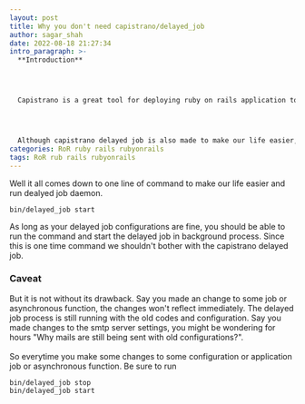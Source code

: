 ```yaml
---
layout: post
title: Why you don't need capistrano/delayed_job
author: sagar_shah
date: 2022-08-18 21:27:34
intro_paragraph: >-
  **Introduction**




  Capistrano is a great tool for deploying ruby on rails application to the remote server, that be digital ocean droplets or amazon ec2 instance, it is equally effective. With the powerful plugins like capistrano:puma and capistrano:puma:systemd, it also allows us to deploy application by running a single command in our terminal.




  Although capistrano delayed job is also made to make our life easier, If you are having trouble setting it up then you might not need to.
categories: RoR ruby rails rubyonrails
tags: RoR rub rails rubyonrails
---
```

Well it all comes down to one line of command to make our life easier and run dealyed job daemon. 

```shell
bin/delayed_job start
```

As long as your delayed job configurations are fine, you should be able to run the command and start the delayed job in background process. Since this is one time command we shouldn't bother with the capistrano delayed job. 

### Caveat

But it is not without its drawback. Say you made an change to some job or asynchronous function, the changes won't reflect immediately. The delayed job process is still running with the old codes and configuration. Say you made changes to the smtp server settings, you might be wondering for hours "Why mails are still being sent with old configurations?".\
\
So everytime you make some changes to some configuration or application job or asynchronous function. Be sure to run 

```shell
bin/delayed_job stop 
bin/delayed_job start
```